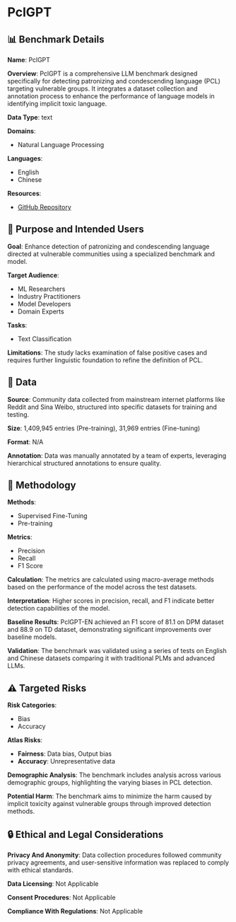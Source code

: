# PclGPT

## 📊 Benchmark Details

**Name**: PclGPT

**Overview**: PclGPT is a comprehensive LLM benchmark designed specifically for detecting patronizing and condescending language (PCL) targeting vulnerable groups. It integrates a dataset collection and annotation process to enhance the performance of language models in identifying implicit toxic language.

**Data Type**: text

**Domains**:
- Natural Language Processing

**Languages**:
- English
- Chinese

**Resources**:
- [GitHub Repository](https://github.com/dut-laowang/emnlp24-PclGPT)

## 🎯 Purpose and Intended Users

**Goal**: Enhance detection of patronizing and condescending language directed at vulnerable communities using a specialized benchmark and model.

**Target Audience**:
- ML Researchers
- Industry Practitioners
- Model Developers
- Domain Experts

**Tasks**:
- Text Classification

**Limitations**: The study lacks examination of false positive cases and requires further linguistic foundation to refine the definition of PCL.

## 💾 Data

**Source**: Community data collected from mainstream internet platforms like Reddit and Sina Weibo, structured into specific datasets for training and testing.

**Size**: 1,409,945 entries (Pre-training), 31,969 entries (Fine-tuning)

**Format**: N/A

**Annotation**: Data was manually annotated by a team of experts, leveraging hierarchical structured annotations to ensure quality.

## 🔬 Methodology

**Methods**:
- Supervised Fine-Tuning
- Pre-training

**Metrics**:
- Precision
- Recall
- F1 Score

**Calculation**: The metrics are calculated using macro-average methods based on the performance of the model across the test datasets.

**Interpretation**: Higher scores in precision, recall, and F1 indicate better detection capabilities of the model.

**Baseline Results**: PclGPT-EN achieved an F1 score of 81.1 on DPM dataset and 88.9 on TD dataset, demonstrating significant improvements over baseline models.

**Validation**: The benchmark was validated using a series of tests on English and Chinese datasets comparing it with traditional PLMs and advanced LLMs.

## ⚠️ Targeted Risks

**Risk Categories**:
- Bias
- Accuracy

**Atlas Risks**:
- **Fairness**: Data bias, Output bias
- **Accuracy**: Unrepresentative data

**Demographic Analysis**: The benchmark includes analysis across various demographic groups, highlighting the varying biases in PCL detection.

**Potential Harm**: The benchmark aims to minimize the harm caused by implicit toxicity against vulnerable groups through improved detection methods.

## 🔒 Ethical and Legal Considerations

**Privacy And Anonymity**: Data collection procedures followed community privacy agreements, and user-sensitive information was replaced to comply with ethical standards.

**Data Licensing**: Not Applicable

**Consent Procedures**: Not Applicable

**Compliance With Regulations**: Not Applicable
